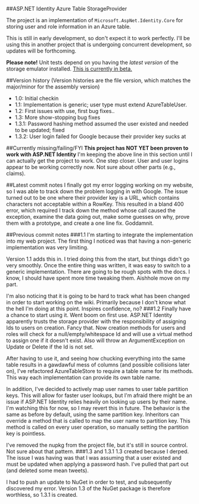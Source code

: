 ##ASP.NET Identity Azure Table StorageProvider

The project is an implementation of `Microsoft.AspNet.Identity.Core` for storing user and role information in an Azure table.

This is still in early development, so don't expect it to work perfectly.  I'll be using this in another project that is undergoing concurrent development, so updates will be forthcoming.

**Please note!** Unit tests depend on you having the *latest version* of the storage emulator installed.  [This is currently in beta.](http://blogs.msdn.com/b/windowsazurestorage/archive/2014/01/16/windows-azure-storage-emulator-2-2-1-preview-release-with-support-for-2013-08-15-version.aspx)

##Version history
(Version histories are the file version, which matches the major/minor for the assembly version)  

* 1.0: Initial checkin  
* 1.1: Implementation is generic; user type must extend AzureTableUser.  
* 1.2: First issues with use, first bug fixes..  
* 1.3: More show-stopping bug fixes
* 1.3.1: Password hashing method assumed the user existed and needed to be updated; fixed
* 1.3.2: User login failed for Google because their provider key sucks at 

##Currently missing/failing/FYI
**This project has NOT YET been proven to work with ASP.NET Identity**
I'm keeping the above line in this section until I can actually get the project to work. 
One step closer.  User and user logins appear to be working correctly now.  Not sure about other parts (e.g., claims).

##Latest commit notes
I finally got my error logging working on my website, so I was able to track down the problem logging in with Google.  The issue turned out to be one where their provider key is a URL, which contains characters not acceptable within a RowKey.  This resulted in a bland 400 error, which required I track down the method whose call caused the exception, examine the data going out, make some guesses on why, prove them with a prototype, and create a one line fix.  Goddamnit.

##Previous commit notes
###1.1
I'm starting to integrate the implementation into my web project.  The first thing I noticed was that having a non-generic implementation was very limiting.

Version 1.1 adds this in.  I tried doing this from the start, but things didn't go very smoothly.  Once the entire thing was written, it was easy to switch to a generic implementation.  There are going to be rough spots with the docs.  I know, I should have spent more time tweaking them.  Aishhole move on my part.

I'm also noticing that it is going to be hard to track what has been changed in order to start working on the wiki.  Primarily because  I don't know what the hell I'm doing at this point.  Inspires confidence, no?
###1.2
Finally have a chance to start using it. Went boom on first use. ASP.NET Identity apparently trusts the storage provider with the responsibility of assigning Ids to users on creation. Fancy that.  Now creation methods for users and roles will check for a null/empty/whitespace Id and will use a virtual method to assign one if it doesn't exist. Also will throw an ArgumentException on Update or Delete if the Id is not set.

After having to use it, and seeing how chucking everything into the same table results in a gawdawful mess of columns (and possible collisions later on), I've refactored AzureTableStore to require a table name for its methods.  This way each implementation can provide its own table name.

In addition, I've decided to actively map user names to user table partition keys.  This will allow for faster user lookups, but I'm afraid there might be an issue if ASP.NET Identity relies heavily on looking up users by their name.  I'm  watching this for now, so I may revert this in future. The behavior is the same as before by default, using the same partition key.  Inheritors can override a method that is called to map the user name to partition key.  This method is called on every user operation, so manually setting the partition key is pointless.

I've removed the nupkg from the project file, but it's still in source control.  Not sure about that pattern.
###1.3 and 1.3.1
1.3 created because I derped.  The issue I was having was that I was assuming that a user existed and must be updated when applying a password hash.  I've pulled that part out (and deleted some mean tweets).

I had to push an update to NuGet in order to test, and subsequently discovered my error.  Version 1.3 of the NuGet package is therefore worthless, so 1.3.1 is created.